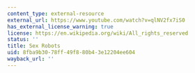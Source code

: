 ```yaml
---
content_type: external-resource
external_url: https://www.youtube.com/watch?v=qlNV2fx7iS0
has_external_license_warning: true
license: https://en.wikipedia.org/wiki/All_rights_reserved
status: ''
title: Sex Robots
uid: 8fba9b30-78ff-49f8-80b4-3e12204ee604
wayback_url: ''
---
```

